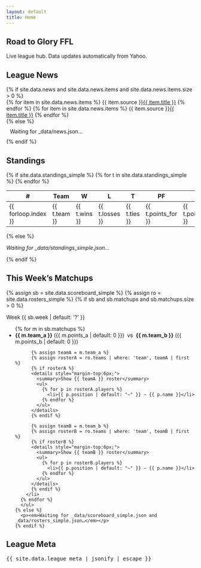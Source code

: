 ```yaml
---
layout: default
title: Home
---
```


<section class="hero">
  <h1>Road to Glory FFL</h1>
  <p>Live league hub. Data updates automatically from Yahoo.</p>
</section>

## League News
<div class="card ticker-wrap">
  {% if site.data.news and site.data.news.items and site.data.news.items.size > 0 %}
    <div class="ticker">
      {% for item in site.data.news.items %}
        <span><span class="src">{{ item.source }}</span><a href="{{ item.link }}" target="_blank" rel="noopener">{{ item.title }}</a></span>
      {% endfor %}
      {% for item in site.data.news.items %}
        <span><span class="src">{{ item.source }}</span><a href="{{ item.link }}" target="_blank" rel="noopener">{{ item.title }}</a></span>
      {% endfor %}
    </div>
  {% else %}
    <div style="padding:10px;">Waiting for _data/news.json…</div>
  {% endif %}
</div>

<div class="grid">

  <div class="card">
    <h2>Standings</h2>
    {% if site.data.standings_simple %}
    <table class="table">
      <thead><tr><th>#</th><th>Team</th><th>W</th><th>L</th><th>T</th><th>PF</th><th>PA</th></tr></thead>
      <tbody>
        {% for t in site.data.standings_simple %}
        <tr>
          <td>{{ forloop.index }}</td>
          <td>{{ t.team }}</td>
          <td>{{ t.wins }}</td>
          <td>{{ t.losses }}</td>
          <td>{{ t.ties }}</td>
          <td>{{ t.points_for }}</td>
          <td>{{ t.points_against }}</td>
        </tr>
        {% endfor %}
      </tbody>
    </table>
    {% else %}
      <p><em>Waiting for _data/standings_simple.json…</em></p>
    {% endif %}
  </div>

  <div class="card">
    <h2>This Week’s Matchups</h2>
    {% assign sb = site.data.scoreboard_simple %}
    {% assign ro = site.data.rosters_simple %}
    {% if sb and sb.matchups and sb.matchups.size > 0 %}
      <p>Week {{ sb.week | default: '?' }}</p>
      <ul>
      {% for m in sb.matchups %}
        <li style="margin-bottom:10px;">
          <strong>{{ m.team_a }}</strong> ({{ m.points_a | default: 0 }})
          &nbsp;vs&nbsp;
          <strong>{{ m.team_b }}</strong> ({{ m.points_b | default: 0 }})

          {% assign teamA = m.team_a %}
          {% assign rosterA = ro.teams | where: 'team', teamA | first %}
          {% if rosterA %}
          <details style="margin-top:6px;">
            <summary>Show {{ teamA }} roster</summary>
            <ul>
              {% for p in rosterA.players %}
                <li>{{ p.position | default: "—" }} — {{ p.name }}</li>
              {% endfor %}
            </ul>
          </details>
          {% endif %}

          {% assign teamB = m.team_b %}
          {% assign rosterB = ro.teams | where: 'team', teamB | first %}
          {% if rosterB %}
          <details style="margin-top:6px;">
            <summary>Show {{ teamB }} roster</summary>
            <ul>
              {% for p in rosterB.players %}
                <li>{{ p.position | default: "—" }} — {{ p.name }}</li>
              {% endfor %}
            </ul>
          </details>
          {% endif %}
        </li>
      {% endfor %}
      </ul>
    {% else %}
      <p><em>Waiting for _data/scoreboard_simple.json and _data/rosters_simple.json…</em></p>
    {% endif %}
  </div>

  <div class="card">
    <h2>League Meta</h2>
    <pre>{{ site.data.league_meta | jsonify | escape }}</pre>
  </div>

</div>
